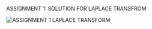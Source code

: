 ASSIGNMENT 1: SOLUTION FOR LAPLACE TRANSFROM

![ASSIGNMENT 1 LAPLACE TRANSFORM](https://github.com/ImangTimang/CSE_Laplace-InverseLaplace_MEXE_3201_Group11_2024/assets/157549014/cc84178c-a554-435c-8695-8e4f13674e91)

